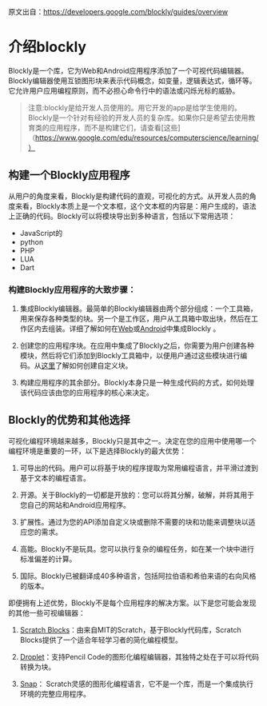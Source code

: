 原文出自：https://developers.google.com/blockly/guides/overview
# 介绍blockly
Blockly是一个库，它为Web和Android应用程序添加了一个可视代码编辑器。 Blockly编辑器使用互锁图形块来表示代码概念，如变量，逻辑表达式，循环等。 它允许用户应用编程原则，而不必担心命令行中的语法或闪烁光标的威胁。

> 注意:blockly是给开发人员使用的。用它开发的app是给学生使用的。Blockly是一个针对有经验的开发人员的复杂库。如果你只是希望去使用教育类的应用程序，而不是构建它们，请查看[这些]（https://www.google.com/edu/resources/computerscience/learning/）

## 构建一个Blockly应用程序

从用户的角度来看，Blockly是构建代码的直观，可视化的方式。从开发人员的角度来看，Blockly本质上是一个文本框，这个文本框的内容是：用户生成的，语法上正确的代码。Blockly可以将模块导出到多种语言，包括以下常用选项：

- JavaScript的
- python
- PHP
- LUA
- Dart

### 构建Blockly应用程序的大致步骤：

1. 集成Blockly编辑器。最简单的Blockly编辑器由两个部分组成：一个工具箱，用来保存各种类型的块。另一个是工作区，用户从工具箱中取出块，然后在工作区内去组装。详细了解如何在[Web](https://developers.google.com/blockly/guides/get-started/web)或[Android](https://developers.google.com/blockly/guides/get-started/android)中集成Blockly 。

2. 创建您的应用程序块。在应用中集成了Blockly之后，你需要为用户创建各种模块，然后将它们添加到Blockly工具箱中，以便用户通过这些模块进行编码。从[这里](https://developers.google.com/blockly/guides/create-custom-blocks/overview)了解如何创建自定义块。

3. 构建应用程序的其余部分。Blockly本身只是一种生成代码的方式，如何处理该代码应该由您的应用程序的核心来决定。


## Blockly的优势和其他选择
可视化编程环境越来越多，Blockly只是其中之一。决定在您的应用中使用哪一个编程环境是重要的一环，以下是选择Blockly的最大优势：

1. 可导出的代码。用户可以将基于块的程序提取为常用编程语言，并平滑过渡到基于文本的编程语言。

2. 开源。关于Blockly的一切都是开放的：您可以将其分解，破解，并将其用于您自己的网站和Android应用程序。

3. 扩展性。通过为您的API添加自定义块或删除不需要的块和功能来调整块以适应您的需求。

4. 高能。Blockly不是玩具。您可以执行复杂的编程任务，如在某一个块中进行标准偏差的计算。

5. 国际。Blockly已被翻译成40多种语言，包括阿拉伯语和希伯来语的右向风格的版本。

即便拥有上述优势，Blockly不是每个应用程序的解决方案。以下是您可能会发现的其他一些可视编辑器：

1. [Scratch Blocks](https://scratch.mit.edu/developers)：由来自MIT的Scratch，基于Blockly代码库，Scratch Blocks提供了一个适合年轻学习者的简化编程模型。

2. [Droplet](https://github.com/PencilCode/droplet)：支持Pencil Code的图形化编程编辑器，其独特之处在于可以将代码转换为块。

3. [Snap](https://github.com/jmoenig/Snap--Build-Your-Own-Blocks)： Scratch灵感的图形化编程语言，它不是一个库，而是一个集成执行环境的完整应用程序。


